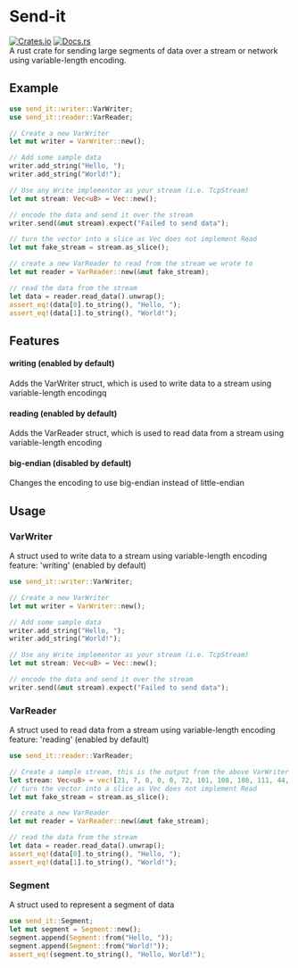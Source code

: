 # Send-it
[![Crates.io](https://img.shields.io/crates/v/send-it.svg)](https://crates.io/crates/send-it)
[![Docs.rs](https://docs.rs/send-it/badge.svg)](https://docs.rs/send-it)\
A rust crate for sending large segments of data over a stream or network using variable-length encoding.

## Example
```rust
use send_it::writer::VarWriter;
use send_it::reader::VarReader;

// Create a new VarWriter
let mut writer = VarWriter::new();

// Add some sample data
writer.add_string("Hello, ");
writer.add_string("World!");

// Use any Write implementor as your stream (i.e. TcpStream)
let mut stream: Vec<u8> = Vec::new();

// encode the data and send it over the stream
writer.send(&mut stream).expect("Failed to send data");

// turn the vector into a slice as Vec does not implement Read
let mut fake_stream = stream.as_slice();

// create a new VarReader to read from the stream we wrote to
let mut reader = VarReader::new(&mut fake_stream);

// read the data from the stream
let data = reader.read_data().unwrap();
assert_eq!(data[0].to_string(), "Hello, ");
assert_eq!(data[1].to_string(), "World!");
```

## Features
#### writing (enabled by default)
Adds the VarWriter struct, which is used to write data to a stream using variable-length encodingq
#### reading (enabled by default)
Adds the VarReader struct, which is used to read data from a stream using variable-length encoding
#### big-endian (disabled by default)
Changes the encoding to use big-endian instead of little-endian

## Usage
### VarWriter
A struct used to write data to a stream using variable-length encoding\
feature: 'writing' (enabled by default)
```rust
use send_it::writer::VarWriter;

// Create a new VarWriter
let mut writer = VarWriter::new();

// Add some sample data
writer.add_string("Hello, ");
writer.add_string("World!");

// Use any Write implementor as your stream (i.e. TcpStream)
let mut stream: Vec<u8> = Vec::new();

// encode the data and send it over the stream
writer.send(&mut stream).expect("Failed to send data");
```

### VarReader
A struct used to read data from a stream using variable-length encoding\
feature: 'reading' (enabled by default)
```rust
use send_it::reader::VarReader;

// Create a sample stream, this is the output from the above VarWriter example
let stream: Vec<u8> = vec![21, 7, 0, 0, 0, 72, 101, 108, 108, 111, 44, 32, 6, 0, 0, 0, 87, 111, 114, 108, 100, 33];
// turn the vector into a slice as Vec does not implement Read
let mut fake_stream = stream.as_slice();

// create a new VarReader
let mut reader = VarReader::new(&mut fake_stream);

// read the data from the stream
let data = reader.read_data().unwrap();
assert_eq!(data[0].to_string(), "Hello, ");
assert_eq!(data[1].to_string(), "World!");
```

### Segment
A struct used to represent a segment of data
```rust
use send_it::Segment;
let mut segment = Segment::new();
segment.append(Segment::from("Hello, "));
segment.append(Segment::from("World!"));
assert_eq!(segment.to_string(), "Hello, World!");
```
